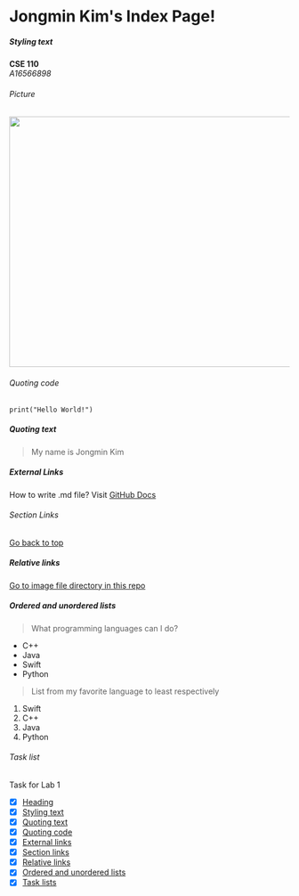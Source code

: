 # Jongmin Kim's Index Page!

##### Styling text #####
**CSE 110**  
*A16566898*

###### Picture ######
<img src="IMG_4031.jpg" width="800" height="450">

###### Quoting code #####
```
print("Hello World!")
```

##### Quoting text #####
> My name is Jongmin Kim

##### External Links #####
How to write .md file?
Visit [GitHub Docs](https://docs.github.com/en/get-started/writing-on-github/getting-started-with-writing-and-formatting-on-github/basic-writing-and-formatting-syntax)

###### Section Links ######

[Go back to top](#jongmin-kims-index-page)

##### Relative links #####

[Go to image file directory in this repo](IMG_4031.jpg)

##### Ordered and unordered lists #####

> What programming languages can I do?
- C++
- Java
- Swift
- Python

> List from my favorite language to least respectively
1. Swift
2. C++
3. Java
4. Python

###### Task list #####
Task for Lab 1
- [x] [Heading](#jongmin-kims-index-page)
- [x] [Styling text](#styling-text)
- [x] [Quoting text](#quoting-text)
- [x] [Quoting code](#quoting-code)
- [x] [External links](#external-links)
- [x] [Section links](#section-links)
- [x] [Relative links](#relative-links)
- [x] [Ordered and unordered lists](#ordered-and-unordered-lists)
- [x] [Task lists](#task-list)